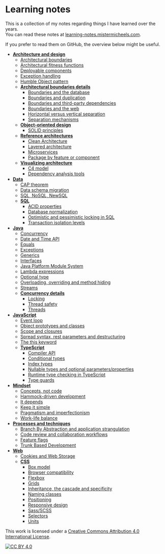 # Learning notes

This is a collection of my notes regarding things I have learned over the years.  
You can read these notes at [learning-notes.mistermicheels.com](https://learning-notes.mistermicheels.com/).

If you prefer to read them on GitHub, the overview below might be useful.

<!-- tree generated by markdown-notes-tree starts here -->

-   [**Architecture and design**](architecture-design/README.md)
    -   [Architectural boundaries](architecture-design/Architectural-boundaries.md)
    -   [Architectural fitness functions](architecture-design/Architectural-fitness-functions.md)
    -   [Deployable components](architecture-design/Deployable-components.md)
    -   [Exception handling](architecture-design/Exception-handling.md)
    -   [Humble Object pattern](architecture-design/Humble-Object-pattern.md)
    -   [**Architectural boundaries details**](architecture-design/architectural-boundaries-details/README.md)
        -   [Boundaries and the database](architecture-design/architectural-boundaries-details/Boundaries-database.md)
        -   [Boundaries and duplication](architecture-design/architectural-boundaries-details/Boundaries-duplication.md)
        -   [Boundaries and third-party dependencies](architecture-design/architectural-boundaries-details/Boundaries-third-party-dependencies.md)
        -   [Boundaries and the web](architecture-design/architectural-boundaries-details/Boundaries-web.md)
        -   [Horizontal versus vertical separation](architecture-design/architectural-boundaries-details/Horizontal-vertical-separation.md)
        -   [Separation mechanisms](architecture-design/architectural-boundaries-details/Separation-mechanisms.md)
    -   [**Object-oriented design**](architecture-design/oo-design/README.md)
        -   [SOLID principles](architecture-design/oo-design/SOLID-principles.md)
    -   [**Reference architectures**](architecture-design/reference-architectures/README.md)
        -   [Clean Architecture](architecture-design/reference-architectures/Clean-Architecture.md)
        -   [Layered architecture](architecture-design/reference-architectures/Layered-architecture.md)
        -   [Microservices](architecture-design/reference-architectures/Microservices.md)
        -   [Package by feature or component](architecture-design/reference-architectures/Package-by-feature-or-component.md)
    -   [**Visualizing architecture**](architecture-design/visualizing-architecture/README.md)
        -   [C4 model](architecture-design/visualizing-architecture/C4-model.md)
        -   [Dependency analysis tools](architecture-design/visualizing-architecture/Dependency-analysis-tools.md)
-   [**Data**](data/README.md)
    -   [CAP theorem](data/CAP-theorem.md)
    -   [Data schema migration](data/Data-schema-migration.md)
    -   [SQL, NoSQL, NewSQL](data/SQL-NoSQL-NewSQL.md)
    -   [**SQL**](data/sql/README.md)
        -   [ACID properties](data/sql/ACID.md)
        -   [Database normalization](data/sql/Normalization.md)
        -   [Optimistic and pessimistic locking in SQL](data/sql/Optimistic-pessimistic-locking-SQL.md)
        -   [Transaction isolation levels](data/sql/Transaction-isolation-levels.md)
-   [**Java**](java/README.md)
    -   [Concurrency](java/Concurrency.md)
    -   [Date and Time API](java/Date-Time-API.md)
    -   [Equals](java/Equals.md)
    -   [Exceptions](java/Exceptions.md)
    -   [Generics](java/Generics.md)
    -   [Interfaces](java/Interfaces.md)
    -   [Java Platform Module System](java/Java-Platform-Module-System.md)
    -   [Lambda expressions](java/Lambda-expressions.md)
    -   [Optional type](java/Optional.md)
    -   [Overloading, overriding and method hiding](java/Overloading-overriding-method-hiding.md)
    -   [Streams](java/Streams.md)
    -   [**Concurrency details**](java/concurrency-details/README.md)
        -   [Locking](java/concurrency-details/Locking.md)
        -   [Thread safety](java/concurrency-details/Thread-safety.md)
        -   [Threads](java/concurrency-details/Threads.md)
-   [**JavaScript**](javascript/README.md)
    -   [Event loop](javascript/Event-loop.md)
    -   [Object prototypes and classes](javascript/Object-prototypes-classes.md)
    -   [Scope and closures](javascript/Scope-closures.md)
    -   [Spread syntax, rest parameters and destructuring](javascript/Spread-syntax-rest-parameters-destructuring.md)
    -   [The this keyword](javascript/This-keyword.md)
    -   [**TypeScript**](javascript/typescript/README.md)
        -   [Compiler API](javascript/typescript/Compiler-API.md)
        -   [Conditional types](javascript/typescript/Conditional-types.md)
        -   [Index types](javascript/typescript/Index-types.md)
        -   [Nullable types and optional parameters/properties](javascript/typescript/Nullable-types-optional-parameters-properties.md)
        -   [Runtime type checking in TypeScript](javascript/typescript/Runtime-type-checking.md)
        -   [Type guards](javascript/typescript/Type-guards.md)
-   [**Mindset**](mindset/README.md)
    -   [Concepts, not code](mindset/Concepts-not-code.md)
    -   [Hammock-driven development](mindset/Hammock-driven-development.md)
    -   [It depends](mindset/It-depends.md)
    -   [Keep it simple](mindset/Keep-it-simple.md)
    -   [Pragmatism and imperfectionism](mindset/Pragmatism-imperfectionism.md)
    -   [Work-life balance](mindset/Work-life-balance.md)
-   [**Processes and techniques**](processes-techniques/README.md)
    -   [Branch By Abstraction and application strangulation](processes-techniques/Branch-by-abstraction-application-strangulation.md)
    -   [Code review and collaboration workflows](processes-techniques/Code-review-collaboration.md)
    -   [Feature flags](processes-techniques/Feature-flags.md)
    -   [Trunk Based Development](processes-techniques/Trunk-Based-Development.md)
-   [**Web**](web/README.md)
    -   [Cookies and Web Storage](web/Cookies-web-storage.md)
    -   [**CSS**](web/css/README.md)
        -   [Box model](web/css/Box-model.md)
        -   [Browser compatibility](web/css/Browser-compatibility.md)
        -   [Flexbox](web/css/Flexbox.md)
        -   [Grids](web/css/Grids.md)
        -   [Inheritance, the cascade and specificity](web/css/Inheritance-cascade-specificity.md)
        -   [Naming classes](web/css/Naming-classes.md)
        -   [Positioning](web/css/Positioning.md)
        -   [Responsive design](web/css/Responsive-design.md)
        -   [Sass/SCSS](web/css/Sass-SCSS.md)
        -   [Selectors](web/css/Selectors.md)
        -   [Units](web/css/Units.md)

<!-- tree generated by markdown-notes-tree ends here -->

This work is licensed under a [Creative Commons Attribution 4.0 International
License][cc-by].

[![CC BY 4.0][cc-by-image]][cc-by]

[cc-by]: http://creativecommons.org/licenses/by/4.0/

[cc-by-image]: https://i.creativecommons.org/l/by/4.0/88x31.png
